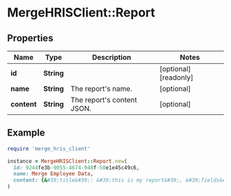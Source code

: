 # MergeHRISClient::Report

## Properties

| Name | Type | Description | Notes |
| ---- | ---- | ----------- | ----- |
| **id** | **String** |  | [optional][readonly] |
| **name** | **String** | The report&#39;s name. | [optional] |
| **content** | **String** | The report&#39;s content JSON. | [optional] |

## Example

```ruby
require 'merge_hris_client'

instance = MergeHRISClient::Report.new(
  id: 9244fe3b-9055-4674-948f-50e1e45c49c6,
  name: Merge Employee Data,
  content: {&#39;title&#39;: &#39;this is my report&#39;, &#39;fields&#39;: [&#39;id&#39;: &#39;firstName&#39;, &#39;type&#39;: &#39;text&#39;, &#39;name&#39;: &#39;First Name&#39;], &#39;employees&#39;: [&#39;firstName&#39;: &#39;John&#39;, &#39;lastName&#39;: &#39;Doe&#39;, &#39;91&#39;: &#39;Jane Doe&#39;]}
)
```


